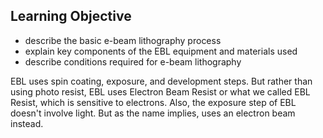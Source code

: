 
## Learning Objective

- describe the basic e-beam lithography process
- explain key components of the EBL equipment and materials used
- describe conditions required for e-beam lithography

EBL uses spin coating, exposure, and development steps. But rather than using photo resist, EBL uses Electron Beam Resist or what we called EBL Resist, which is sensitive to electrons. Also, the exposure step of EBL doesn't involve light. But as the name implies, uses an electron beam instead.
